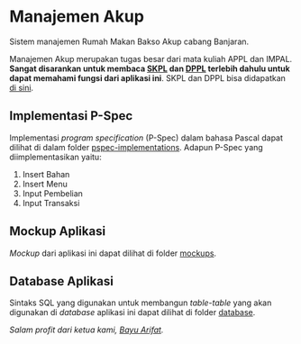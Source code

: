 # Manajemen Akup
Sistem manajemen Rumah Makan Bakso Akup cabang Banjaran.

Manajemen Akup merupakan tugas besar dari mata kuliah APPL dan IMPAL. **Sangat disarankan untuk membaca [SKPL](https://drive.google.com/file/d/1ZmUsaF-w-lbHVIQ8SbMGmfKJRofpufBP/view?usp=sharing) dan [DPPL](https://drive.google.com/file/d/1JGRJ2zkFRtPUbEdpE5400wFNnw54KaRJ/view?usp=sharing) terlebih dahulu untuk dapat memahami fungsi dari aplikasi ini**. SKPL dan DPPL bisa didapatkan [di sini](https://drive.google.com/drive/folders/1xzuX0f45B-VJ0At7I0y6f2OIdEBuHvpO?usp=sharing).

## Implementasi P-Spec
Implementasi *program specification* (P-Spec) dalam bahasa Pascal dapat dilihat di dalam folder [pspec-implementations](https://github.com/renaism/manajemen-akup/tree/master/docs/pspec-implementation). Adapun P-Spec yang diimplementasikan yaitu:
1. Insert Bahan
2. Insert Menu
3. Input Pembelian
4. Input Transaksi

## Mockup Aplikasi
*Mockup* dari aplikasi ini dapat dilihat di folder [mockups](https://github.com/renaism/manajemen-akup/tree/master/docs/mockups).

## Database Aplikasi
Sintaks SQL yang digunakan untuk membangun *table-table* yang akan digunakan di *database* aplikasi ini dapat dilihat di folder [database](https://github.com/renaism/manajemen-akup/tree/master/docs/database).

*Salam profit dari ketua kami, [Bayu Arifat](https://raw.githubusercontent.com/renaism/manajemen-akup/master/docs/mockups/b_sunflower.png).*

